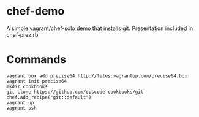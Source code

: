 chef-demo
=========
A simple vagrant/chef-solo demo that installs git. Presentation included in chef-prez.rb

Commands 
========
````
vagrant box add precise64 http://files.vagrantup.com/precise64.box
vagrant init precise64
mkdir cookbooks
git clone https://github.com/opscode-cookbooks/git
chef.add_recipe("git::default")
vagrant up
vagrant ssh
````
